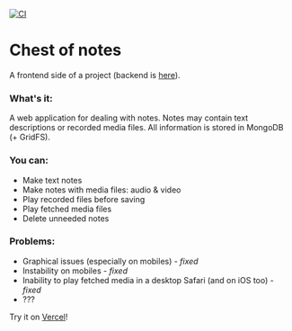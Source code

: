 [![CI](https://github.com/solarlime/chest-of-notes/actions/workflows/legacy.yml/badge.svg?branch=legacy)](https://github.com/solarlime/chest-of-notes/actions/workflows/legacy.yml)

# Chest of notes
A frontend side of a project (backend is [here](https://github.com/solarlime/chest-of-notes-server)).

### What's it:
A web application for dealing with notes. Notes may contain text descriptions or recorded media files. All information is stored in MongoDB (+ GridFS).

### You can:
- Make text notes
- Make notes with media files: audio & video
- Play recorded files before saving
- Play fetched media files
- Delete unneeded notes

### Problems:
- Graphical issues (especially on mobiles) - *fixed*
- Instability on mobiles - *fixed*
- Inability to play fetched media in a desktop Safari (and on iOS too) - *fixed*
- ???

Try it on [Vercel](https://chest-of-notes.solarlime.dev)!
